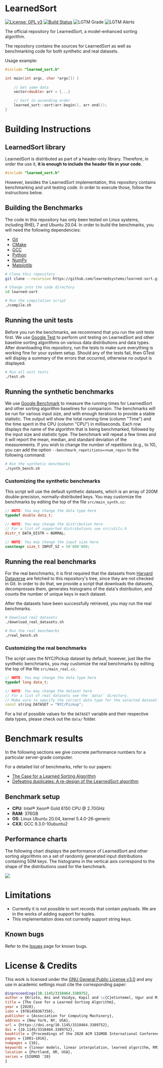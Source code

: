 # LearnedSort

[![License: GPL v3](https://img.shields.io/badge/License-GPLv3-blue.svg)](https://www.gnu.org/licenses/gpl-3.0)
[![Build Status](https://travis-ci.com/learnedsystems/LearnedSort.svg?branch=master)](https://travis-ci.com/learnedsystems/learnedsort)
![LGTM Grade](https://img.shields.io/lgtm/grade/cpp/github/learnedsystems/LearnedSort)
![LGTM Alerts](https://img.shields.io/lgtm/alerts/github/learnedsystems/LearnedSort)

The official repository for LearnedSort, a model-enhanced sorting algorithm. 

The repository contains the sources for LearnedSort as well as benchmarking code for both synthetic and real datasets.

Usage example:

```c++
#include "learned_sort.h"

int main(int argc, char *argv[]) {
  
    // Get some data
    vector<double> arr = {...}

    // Sort in ascending order
    learned_sort::sort(arr.begin(), arr.end());
}
```


# Building Instructions

## LearnedSort library

LearnedSort is distributed as part of a header-only library. 
Therefore, in order the use it, **it is enough to include the header file in your code**.  

```cpp
#include "learned_sort.h"
```

However, besides the LearnedSort implementation, this repository contains benchmarking and unit testing code. 
In order to execute those, follow the instructions below.

## Building the Benchmarks

The code in this repository has only been tested on Linux systems, including RHEL 7 and Ubuntu 20.04. 
In order to build the benchmarks, you will need the following dependencies:

-   [Git](https://git-scm.com/book/en/v2/Getting-Started-Installing-Git)
-   [CMake](https://cmake.org/install/)
-   [GCC](https://gcc.gnu.org)
-   [Python](https://www.python.org/downloads/)
-   [NumPy](https://numpy.org/install/)
-   [Matplotlib](https://matplotlib.org/stable/users/installing.html)

```sh
# Clone this repository
git clone --recursive https://github.com/learnedsystems/learned-sort.git

# Change into the code directory
cd learned-sort

# Run the compilation script
./compile.sh
```

## Running the unit tests

Before you run the benchmarks, we recommend that you run the unit tests first. 
We use [Google Test](https://www.github.com/google/googletest) to perform unit testing on LearnedSort and other baseline sorting algorithms on various data distributions and data types.
After downloading this repository, run the tests to make sure everything is working fine for your system setup. 
Should any of the tests fail, then GTest will display a summary of the errors that occurred, otherwise no output is displayed.

```sh
# Run all unit tests
./test.sh
```

## Running the synthetic benchmarks

We use [Google Benchmark](https://www.github.com/google/benchmark) to measure the running times for LearnedSort and other sorting algorithm baselines for comparison.
The benchmarks will be run for various input size, and with enough iterations to provide a stable statistic.
The output will show the total running time (column "Time") and the time spent in the CPU (column "CPU") in milliseconds. 
Each row displays the name of the algorithm that is being benchmarked, followed by the input size and statistic type. 
The benchmark will repeat a few times and it will report the mean, median, and standard deviation of the measurements. 
If you wish to change the number of repetitions (e.g., to 10), you can add the option `--benchmark_repetitions=<num_reps>` to the following command:

```sh
# Run the synthetic benchmarks
./synth_bench.sh
```

### Customizing the synthetic benchmarks

This script will use the default synthetic datasets, which is an array of 200M double-precision, normally-distributed keys. 
You may customize the benchmarks by editing the top of the file `src/main_synth.cc`:

```cpp
// NOTE: You may change the data type here
typedef double data_t;

// NOTE: You may change the distribution here
// For a list of supported distributions see src/utils.h
distr_t DATA_DISTR = NORMAL;

// NOTE: You may change the input size here
constexpr size_t INPUT_SZ = 50'000'000;
```

## Running the real benchmarks

For the real benchmarks, it is first required that the datasets from [Harvard Dataverse](https://dataverse.harvard.edu/dataverse/learnedsort) are fetched to this repository's tree, since they are not checked in Git. 
In order to do that, we provide a script that downloads the datasets, decompresses them, generates histograms of the data's distribution, and counts the number of unique keys in each dataset. 

After the datasets have been successfully retrieved, you may run the real benchmarks. 

```sh
# Download real datasets
./download_real_datasets.sh

# Run the real benchmarks
./real_bench.sh
```

### Customizing the real benchmarks

The script uses the NYC/Pickup dataset by default, however, just like the synthetic benchmarks, you may customize the real benchmarks by editing the top of the file `src/main_real.cc`. 

```cpp
// NOTE: You may change the data type here
typedef long data_t;

// NOTE: You may change the dataset here
// For a list of real datasets see the `data/` directory.
// Make sure to specify the correct data type for the selected dataset.
const string DATASET = "NYC/Pickup";
```

For a list of possible values for the `DATASET` variable and their respective data types, please check out the `data/` folder. 

# Benchmark results

In the following sections we give concrete performance numbers for a particular server-grade computer. 

For a detailed list of benchmarks, refer to our papers:

-   [The Case for a Learned Sorting Algorithm](https://dl.acm.org/doi/10.1145/3318464.3389752)
-   [Defeating duplicates: A re-design of the LearnedSort algorithm](https://arxiv.org/pdf/2107.03290.pdf)

## Benchmark setup

-   **CPU**:  Intel® Xeon® Gold 6150 CPU @ 2.70GHz
-   **RAM**:  376GB
-   **OS**:   Linux Ubuntu 20.04, kernel 5.4.0-26-generic
-   **CXX**:  GCC 9.3.0-10ubuntu2

## Performance charts

The following chart displays the performance of LearnedSort and other sorting algorithms on a set of randomly generated input distributions containing 50M keys. The histograms in the vertical axis correspond to the shape of the distributions used for the benchmark.

![](./plots/perf_charts.png) 

# Limitations

-   Currently it is not possible to sort records that contain payloads. We are in the works of adding support for tuples.
-   This implementation does not currently support string keys.

## Known bugs

Refer to the [Issues](https://github.com/learnedsystems/LearnedSort/issues?q=is%3Aissue+is%3Aopen+label%3Abug) page for known bugs.

# License & Credits

This work is licensed under the [GNU General Public License v3.0](LICENSE) and any use in academic settings must cite the corresponding paper:

```bibtex
@inproceedings{10.1145/3318464.3389752,
author = {Kristo, Ani and Vaidya, Kapil and \c{C}etintemel, Ugur and Misra, Sanchit and Kraska, Tim},
title = {The Case for a Learned Sorting Algorithm},
year = {2020},
isbn = {9781450367356},
publisher = {Association for Computing Machinery},
address = {New York, NY, USA},
url = {https://doi.org/10.1145/3318464.3389752},
doi = {10.1145/3318464.3389752},
booktitle = {Proceedings of the 2020 ACM SIGMOD International Conference on Management of Data},
pages = {1001–1016},
numpages = {16},
keywords = {linear models, linear interpolation, learned algorithm, RMI, sorting algorithm, ML for systems, CDF, sorting},
location = {Portland, OR, USA},
series = {SIGMOD '20}
}
```
